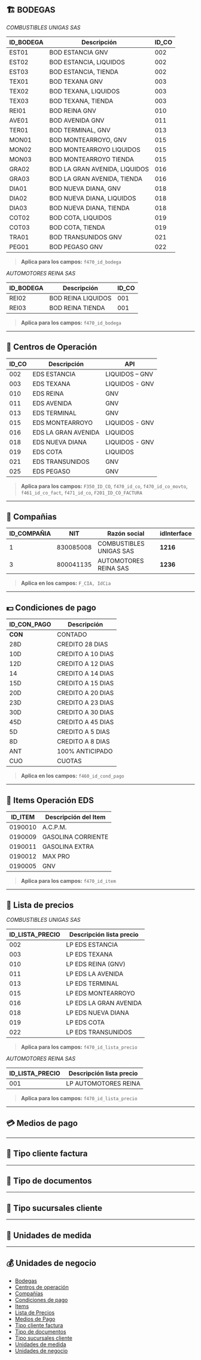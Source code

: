 ## 🏗️ BODEGAS 

*COMBUSTIBLES UNIGAS SAS*

| **ID_BODEGA** | **Descripción**                     | **ID_CO** |
|----------------|-------------------------------------|------------|
| EST01 | BOD ESTANCIA GNV | 002 |
| EST02 | BOD ESTANCIA, LIQUIDOS | 002 |
| EST03 | BOD ESTANCIA, TIENDA | 002 |
| TEX01 | BOD TEXANA GNV | 003 |
| TEX02 | BOD TEXANA, LIQUIDOS | 003 |
| TEX03 | BOD TEXANA, TIENDA | 003 |
| REI01 | BOD REINA GNV | 010 |
| AVE01 | BOD AVENIDA GNV | 011 |
| TER01 | BOD TERMINAL, GNV | 013 |
| MON01 | BOD MONTEARROYO, GNV | 015 |
| MON02 | BOD MONTEARROYO LIQUIDOS | 015 |
| MON03 | BOD MONTEARROYO TIENDA | 015 |
| GRA02 | BOD LA GRAN AVENIDA, LIQUIDOS | 016 |
| GRA03 | BOD LA GRAN AVENIDA, TIENDA | 016 |
| DIA01 | BOD NUEVA DIANA, GNV | 018 |
| DIA02 | BOD NUEVA DIANA, LIQUIDOS | 018 |
| DIA03 | BOD NUEVA DIANA, TIENDA | 018 |
| COT02 | BOD COTA, LIQUIDOS | 019 |
| COT03 | BOD COTA, TIENDA | 019 |
| TRA01 | BOD TRANSUNIDOS GNV | 021 |
| PEG01 | BOD PEGASO GNV | 022 |

> **Aplica para los campos:** `f470_id_bodega`

*AUTOMOTORES REINA SAS*

| **ID_BODEGA** | **Descripción** | **ID_CO** |
|----------------|-------------------------------------|------------|
| REI02 | BOD REINA  LIQUIDOS | 001 |
| REI03 | BOD REINA  TIENDA | 001 |

> **Aplica para los campos:** `f470_id_bodega`
---


## 🏣 Centros de Operación

| **ID_CO** | **Descripción**                     | **API** |
|----------------|-------------------------------------|------------|
| 002 | EDS ESTANCIA | LIQUIDOS – GNV |
| 003 | EDS TEXANA | LIQUIDOS - GNV |
| 010 | EDS REINA | GNV |
| 011 | EDS AVENIDA | GNV |
| 013 | EDS TERMINAL | GNV |
| 015 | EDS MONTEARROYO | LIQUIDOS - GNV |
| 016 | EDS LA GRAN AVENIDA | LIQUIDOS |
| 018 | EDS NUEVA DIANA | LIQUIDOS - GNV |
| 019 | EDS COTA | LIQUIDOS |
| 021 | EDS TRANSUNIDOS | GNV |
| 025 | EDS PEGASO | GNV | 

> **Aplica para los campos:** `F350_ID_CO`, `f470_id_co`, `f470_id_co_movto`, `f461_id_co_fact`,
`f471_id_co`, `F201_ID_CO_FACTURA`
---


## 🏢 Compañias

| **ID_COMPAÑIA** | **NIT** | **Razón social** | **idInterface** |
|----------------|------------|-------------------------------------|------------|
| 1 | 830085008 | COMBUSTIBLES UNIGAS SAS | **1216** |
| 3 | 800041135 | AUTOMOTORES REINA SAS | **1236** |

> **Aplica en los campos:** `F_CIA, IdCia`
---


## 💵 Condiciones de pago

| **ID_CON_PAGO** | **Descripción** |
|------------|-------------------------------------|
| **CON** | CONTADO |
| 28D | CREDITO 28 DIAS |
| 10D | CREDITO A 10 DIAS |
| 12D | CREDITO A 12 DIAS |
| 14 | CREDITO A 14 DIAS |
| 15D | CREDITO A 15 DIAS |
| 20D | CREDITO A 20 DIAS |
| 23D | CREDITO A 23 DIAS |
| 30D | CREDITO A 30 DIAS |
| 45D | CREDITO A 45 DIAS |
| 5D | CREDITO A 5 DIAS |
| 8D | CREDITO A 8 DIAS |
| ANT | 100% ANTICIPADO |
| CUO | CUOTAS |

> **Aplica en los campos:** `f460_id_cond_pago`
---


## 💨 Items Operación EDS

| **ID_ITEM** | **Descripción del Item** |
|------------|-------------------------------------|
| 0190010 | A.C.P.M. | 
| 0190009 | GASOLINA CORRIENTE |
| 0190011 | GASOLINA EXTRA |
| 0190012 | MAX PRO |
| 0190005 | GNV |

> **Aplica para los campos:** `f470_id_item`
---


## 🎏 Lista de precios

*COMBUSTIBLES UNIGAS SAS*

| **ID_LISTA_PRECIO** | **Descripción lista precio** |
|------------|-------------------------------------|
| 002 | LP EDS ESTANCIA |
| 003 | LP EDS TEXANA |
| 010 | LP EDS REINA (GNV) |
| 011 | LP EDS LA AVENIDA |
| 013 | LP EDS TERMINAL |
| 015 | LP EDS MONTEARROYO |
| 016 | LP EDS LA GRAN AVENIDA |
| 018 | LP EDS NUEVA DIANA |
| 019 | LP EDS COTA |
| 022 | LP EDS TRANSUNIDOS |

> **Aplica para los campos:** `f470_id_lista_precio`

*AUTOMOTORES REINA SAS*

| **ID_LISTA_PRECIO** | **Descripción lista precio** |
|------------|-------------------------------------|
| 001 | LP AUTOMOTORES REINA |

> **Aplica para los campos:** `f470_id_lista_precio` 
---


## 💳 Medios de pago

---


## 👲 Tipo cliente factura

---


## 📧 Tipo de documentos

---


## 📮 Tipo sucursales cliente

---


## 📲 Unidades de medida

---


## 💰 Unidades de negocio
  - [Bodegas](Consulta/bd.md)
  - [Centros de operación](Consulta/co.md)
  - [Compañías](Consulta/cia.md)
  - [Condiciones de pago](Consulta/cp.md)
  - [Items](Consulta/item.md)
  - [Lista de Precios](Consulta/lp.md)
  - [Medios de Pago](Consulta/mp.md)
  - [Tipo cliente factura](Consulta/tcf.md)
  - [Tipo de documentos](Consulta/td.md)
  - [Tipo sucursales cliente](Consulta/tsc.md)
  - [Unidades de medida](Consulta/um.md)
  - [Unidades de negocio](Consulta/un.md)

